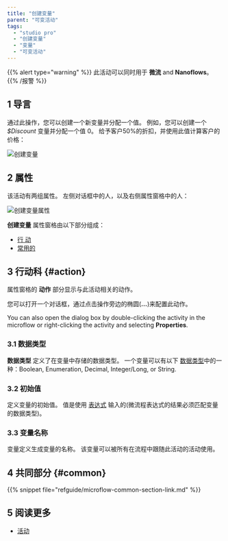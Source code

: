 ```yaml
---
title: "创建变量"
parent: "可变活动"
tags:
  - "studio pro"
  - "创建变量"
  - "变量"
  - "可变活动"
---
```


{{% alert type="warning" %}}
此活动可以同时用于 **微流** and **Nanoflows**。
{{% /报警 %}}

## 1 导言

通过此操作，您可以创建一个新变量并分配一个值。 例如，您可以创建一个 *$Discount* 变量并分配一个值 0。 给予客户50%的折扣，并使用此值计算客户的价格：

![创建变量](attachments/variable-activities/create-variable.png)

## 2 属性

该活动有两组属性。 左侧对话框中的人，以及右侧属性窗格中的人：

![创建变量属性](attachments/variable-activities/create-variable-properties.png)

**创建变量** 属性窗格由以下部分组成：

* [行 动](#action)
* [常用的](#common)

## 3 行动科 {#action}

属性窗格的 **动作** 部分显示与此活动相关的动作。

您可以打开一个对话框，通过点击操作旁边的椭圆(**…**)来配置此动作。

You can also open the dialog box by double-clicking the activity in the microflow or right-clicking the activity and selecting **Properties**.

### 3.1 数据类型

**数据类型** 定义了在变量中存储的数据类型。 一个变量可以有以下 [数据类型](data-types)中的一种：Boolean, Enumeration, Decimal, Integer/Long, or String.

### 3.2 初始值

定义变量的初始值。 值是使用 [表达式](expressions) 输入的(微流程表达式的结果必须匹配变量的数据类型)。

### 3.3 变量名称

变量定义生成变量的名称。 该变量可以被所有在流程中跟随此活动的活动使用。

## 4 共同部分 {#common}

{{% snippet file="refguide/microflow-common-section-link.md" %}}

## 5 阅读更多

* [活动](活动)